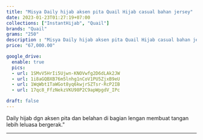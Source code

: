 ```yaml
---
title: "Misya Daily hijab aksen pita Quail Hijab casual bahan jersey"
date: 2023-01-23T01:27:19+07:00
collections: ["InstantHijab", "Quail"]
brands: "Quail"
grams: "250"
description : "Misya Daily hijab aksen pita Quail Hijab casual bahan jersey"
price: "67,000.00"

google_drive:
  enable: true
  pics:
  - url: 1SMvV5HrIi5Ujwn-KNOVwfg2D6dLAk2JW
  - url: 1i8aGQBXB76m5lnhg1nCoV1PU5ZjxB9eU
  - url: 1WqWbt1TaWGot8yq6kwjrSZTsr-RcP2IB
  - url: 17qc8_FfzNekzVKU98P2C9apWpgdV_IPc

draft: false
---
```


Daily hijab dgn aksen pita dan belahan di bagian lengan membuat tangan lebih leluasa bergerak."

----------      
  
